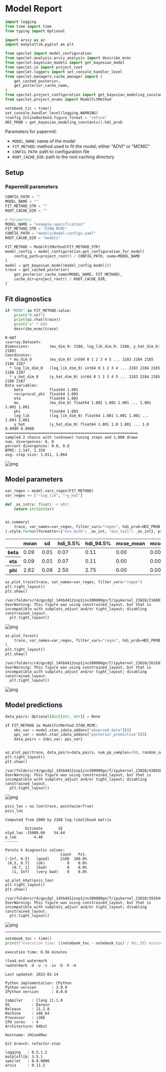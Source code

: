 # Model Report

```python
import logging
from time import time
from typing import Optional

import arviz as az
import matplotlib.pyplot as plt

from speclet import model_configuration
from speclet.analysis.arviz_analysis import describe_mcmc
from speclet.bayesian_models import get_bayesian_model
from speclet.io import project_root
from speclet.loggers import set_console_handler_level
from speclet.managers.cache_manager import (
    get_cached_posterior,
    get_posterior_cache_name,
)
from speclet.project_configuration import get_bayesian_modeling_constants
from speclet.project_enums import ModelFitMethod
```

```python
notebook_tic = time()
set_console_handler_level(logging.WARNING)
%config InlineBackend.figure_format = "retina"
HDI_PROB = get_bayesian_modeling_constants().hdi_prob
```

Parameters for papermill:

- `MODEL_NAME`: name of the model
- `FIT_METHOD`: method used to fit the model; either "ADVI" or "MCMC"
- `CONFIG_PATH`: path to configuration file
- `ROOT_CACHE_DIR`: path to the root caching directory

## Setup

### Papermill parameters

```python
CONFIG_PATH = ""
MODEL_NAME = ""
FIT_METHOD_STR = ""
ROOT_CACHE_DIR = ""
```

```python
# Parameters
MODEL_NAME = "example-specification"
FIT_METHOD_STR = "STAN_MCMC"
CONFIG_PATH = "models/model-configs.yaml"
ROOT_CACHE_DIR = "models"
```

```python
FIT_METHOD = ModelFitMethod(FIT_METHOD_STR)
model_config = model_configuration.get_configuration_for_model(
    config_path=project_root() / CONFIG_PATH, name=MODEL_NAME
)
model = get_bayesian_model(model_config.model)()
trace = get_cached_posterior(
    get_posterior_cache_name(MODEL_NAME, FIT_METHOD),
    cache_dir=project_root() / ROOT_CACHE_DIR,
)
```

## Fit diagnostics

```python
if "MCMC" in FIT_METHOD.value:
    print("R-HAT")
    print(az.rhat(trace))
    print("=" * 60)
    describe_mcmc(trace)
```

    R-HAT
    <xarray.Dataset>
    Dimensions:         (mu_dim_0: 2188, log_lik_dim_0: 2188, y_hat_dim_0: 2188)
    Coordinates:
      * mu_dim_0        (mu_dim_0) int64 0 1 2 3 4 5 ... 2183 2184 2185 2186 2187
      * log_lik_dim_0   (log_lik_dim_0) int64 0 1 2 3 4 ... 2183 2184 2185 2186 2187
      * y_hat_dim_0     (y_hat_dim_0) int64 0 1 2 3 4 5 ... 2183 2184 2185 2186 2187
    Data variables:
        beta            float64 1.001
        reciprocal_phi  float64 1.003
        eta             float64 1.001
        mu              (mu_dim_0) float64 1.001 1.001 1.001 ... 1.001 1.001 1.001
        phi             float64 1.003
        log_lik         (log_lik_dim_0) float64 1.001 1.001 1.001 ... 1.003 1.001
        y_hat           (y_hat_dim_0) float64 1.001 1.0 1.001 ... 1.0 0.9999 0.9998
    ============================================================
    sampled 2 chains with (unknown) tuning steps and 1,000 draws
    num. divergences: 0, 0
    percent divergences: 0.0, 0.0
    BFMI: 1.147, 1.159
    avg. step size: 1.011, 1.064

![png](example-specification_STAN_MCMC_files/example-specification_STAN_MCMC_10_1.png)

## Model parameters

```python
var_regex = model.vars_regex(FIT_METHOD)
var_regex += ["~log_lik", "~y_hat"]
```

```python
def _as_int(x: float) -> str:
    return str(int(x))


az.summary(
    trace, var_names=var_regex, filter_vars="regex", hdi_prob=HDI_PROB
).style.format(formatter={"ess_bulk": _as_int, "ess_tail": _as_int}, precision=2)
```

<style type="text/css">
</style>
<table id="T_fbb6a_">
  <thead>
    <tr>
      <th class="blank level0" >&nbsp;</th>
      <th class="col_heading level0 col0" >mean</th>
      <th class="col_heading level0 col1" >sd</th>
      <th class="col_heading level0 col2" >hdi_5.5%</th>
      <th class="col_heading level0 col3" >hdi_94.5%</th>
      <th class="col_heading level0 col4" >mcse_mean</th>
      <th class="col_heading level0 col5" >mcse_sd</th>
      <th class="col_heading level0 col6" >ess_bulk</th>
      <th class="col_heading level0 col7" >ess_tail</th>
      <th class="col_heading level0 col8" >r_hat</th>
    </tr>
  </thead>
  <tbody>
    <tr>
      <th id="T_fbb6a_level0_row0" class="row_heading level0 row0" >beta</th>
      <td id="T_fbb6a_row0_col0" class="data row0 col0" >0.09</td>
      <td id="T_fbb6a_row0_col1" class="data row0 col1" >0.01</td>
      <td id="T_fbb6a_row0_col2" class="data row0 col2" >0.07</td>
      <td id="T_fbb6a_row0_col3" class="data row0 col3" >0.11</td>
      <td id="T_fbb6a_row0_col4" class="data row0 col4" >0.00</td>
      <td id="T_fbb6a_row0_col5" class="data row0 col5" >0.00</td>
      <td id="T_fbb6a_row0_col6" class="data row0 col6" >2280</td>
      <td id="T_fbb6a_row0_col7" class="data row0 col7" >1489</td>
      <td id="T_fbb6a_row0_col8" class="data row0 col8" >1.00</td>
    </tr>
    <tr>
      <th id="T_fbb6a_level0_row1" class="row_heading level0 row1" >eta</th>
      <td id="T_fbb6a_row1_col0" class="data row1 col0" >0.09</td>
      <td id="T_fbb6a_row1_col1" class="data row1 col1" >0.01</td>
      <td id="T_fbb6a_row1_col2" class="data row1 col2" >0.07</td>
      <td id="T_fbb6a_row1_col3" class="data row1 col3" >0.11</td>
      <td id="T_fbb6a_row1_col4" class="data row1 col4" >0.00</td>
      <td id="T_fbb6a_row1_col5" class="data row1 col5" >0.00</td>
      <td id="T_fbb6a_row1_col6" class="data row1 col6" >2280</td>
      <td id="T_fbb6a_row1_col7" class="data row1 col7" >1489</td>
      <td id="T_fbb6a_row1_col8" class="data row1 col8" >1.00</td>
    </tr>
    <tr>
      <th id="T_fbb6a_level0_row2" class="row_heading level0 row2" >phi</th>
      <td id="T_fbb6a_row2_col0" class="data row2 col0" >2.62</td>
      <td id="T_fbb6a_row2_col1" class="data row2 col1" >0.08</td>
      <td id="T_fbb6a_row2_col2" class="data row2 col2" >2.50</td>
      <td id="T_fbb6a_row2_col3" class="data row2 col3" >2.75</td>
      <td id="T_fbb6a_row2_col4" class="data row2 col4" >0.00</td>
      <td id="T_fbb6a_row2_col5" class="data row2 col5" >0.00</td>
      <td id="T_fbb6a_row2_col6" class="data row2 col6" >1966</td>
      <td id="T_fbb6a_row2_col7" class="data row2 col7" >1355</td>
      <td id="T_fbb6a_row2_col8" class="data row2 col8" >1.00</td>
    </tr>
  </tbody>
</table>

```python
az.plot_trace(trace, var_names=var_regex, filter_vars="regex")
plt.tight_layout()
plt.show()
```

    /var/folders/r4/qpcdgl_14hbd412snp1jnv300000gn/T/ipykernel_23828/2160019948.py:2: UserWarning: This figure was using constrained_layout, but that is incompatible with subplots_adjust and/or tight_layout; disabling constrained_layout.
      plt.tight_layout()

![png](example-specification_STAN_MCMC_files/example-specification_STAN_MCMC_14_1.png)

```python
az.plot_forest(
    trace, var_names=var_regex, filter_vars="regex", hdi_prob=HDI_PROB, combined=True
)
plt.tight_layout()
plt.show()
```

    /var/folders/r4/qpcdgl_14hbd412snp1jnv300000gn/T/ipykernel_23828/263103266.py:4: UserWarning: This figure was using constrained_layout, but that is incompatible with subplots_adjust and/or tight_layout; disabling constrained_layout.
      plt.tight_layout()

![png](example-specification_STAN_MCMC_files/example-specification_STAN_MCMC_15_1.png)

## Model predictions

```python
data_pairs: Optional[dict[str, str]] = None

if FIT_METHOD is ModelFitMethod.STAN_MCMC:
    obs_var = model.stan_idata_addons["observed_data"][0]
    ppc_var = model.stan_idata_addons["posterior_predictive"][0]
    data_pairs = {obs_var: ppc_var}


az.plot_ppc(trace, data_pairs=data_pairs, num_pp_samples=100, random_seed=123)
plt.tight_layout()
plt.show()
```

    /var/folders/r4/qpcdgl_14hbd412snp1jnv300000gn/T/ipykernel_23828/438930909.py:10: UserWarning: This figure was using constrained_layout, but that is incompatible with subplots_adjust and/or tight_layout; disabling constrained_layout.
      plt.tight_layout()

![png](example-specification_STAN_MCMC_files/example-specification_STAN_MCMC_17_1.png)

```python
psis_loo = az.loo(trace, pointwise=True)
psis_loo
```

    Computed from 2000 by 2188 log-likelihood matrix

             Estimate       SE
    elpd_loo -15080.66    54.64
    p_loo        4.48        -
    ------

    Pareto k diagnostic values:
                             Count   Pct.
    (-Inf, 0.5]   (good)     2188  100.0%
     (0.5, 0.7]   (ok)          0    0.0%
       (0.7, 1]   (bad)         0    0.0%
       (1, Inf)   (very bad)    0    0.0%

```python
az.plot_khat(psis_loo)
plt.tight_layout()
plt.show()
```

    /var/folders/r4/qpcdgl_14hbd412snp1jnv300000gn/T/ipykernel_23828/3910446358.py:2: UserWarning: This figure was using constrained_layout, but that is incompatible with subplots_adjust and/or tight_layout; disabling constrained_layout.
      plt.tight_layout()

![png](example-specification_STAN_MCMC_files/example-specification_STAN_MCMC_19_1.png)

---

```python
notebook_toc = time()
print(f"execution time: {(notebook_toc - notebook_tic) / 60:.2f} minutes")
```

    execution time: 0.56 minutes

```python
%load_ext watermark
%watermark -d -u -v -iv -b -h -m
```

    Last updated: 2022-01-14

    Python implementation: CPython
    Python version       : 3.9.9
    IPython version      : 8.0.0

    Compiler    : Clang 11.1.0
    OS          : Darwin
    Release     : 21.2.0
    Machine     : x86_64
    Processor   : i386
    CPU cores   : 4
    Architecture: 64bit

    Hostname: JHCookMac

    Git branch: refactor-stan

    logging   : 0.5.1.2
    matplotlib: 3.5.1
    speclet   : 0.0.9000
    arviz     : 0.11.2
